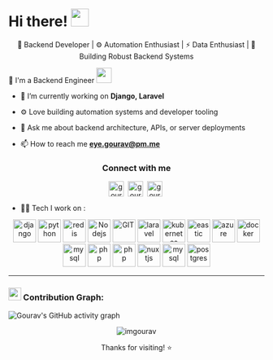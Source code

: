 # Hi there! <img src="https://github.com/TheDudeThatCode/TheDudeThatCode/blob/master/Assets/Hi.gif" width="35" />
<p align="center">
  🚀 Backend Developer | ⚙️ Automation Enthusiast | ⚡ Data Enthusiast | 🐘 Building Robust Backend Systems
</p>

🏦 I'm a Backend Engineer
      <img src="https://media.giphy.com/media/WUlplcMpOCEmTGBtBW/giphy.gif" width="30">


- 🌱 I’m currently working on **Django, Laravel**
- ⚙️ Love building automation systems and developer tooling
- 💬 Ask me about backend architecture, APIs, or server deployments

- 📫 How to reach me **eye.gourav@pm.me**

<h3 align="center">Connect with me</h3>
<p align="center">
<a href="https://linkedin.com/in/eye.gourav" target="blank"><img align="center" src="https://cdn.jsdelivr.net/npm/simple-icons@3.0.1/icons/linkedin.svg" alt="gourav" height="30" width="30" /></a>&nbsp;
<a href="https://instagram.com/eye.gourav" target="blank"><img align="center" src="https://cdn.jsdelivr.net/npm/simple-icons@3.0.1/icons/instagram.svg" alt="gourav" height="30" width="30" /></a>&nbsp;
<a href="https://www.leetcode.com/gorujr" target="blank"><img align="center" src="https://cdn.jsdelivr.net/npm/simple-icons@3.0.1/icons/leetcode.svg" alt="gourav" height="30" width="30" /></a>&nbsp;
</p>

- 🧑‍💻 Tech I work on :
<p align="center">
      <img src="https://www.vectorlogo.zone/logos/djangoproject/djangoproject-icon.svg" alt="django" width="45" height="45"/>
      <img src="https://www.vectorlogo.zone/logos/python/python-icon.svg" alt="python" width="45" height="45"/>
      <img src="https://www.vectorlogo.zone/logos/redis/redis-icon.svg" alt="redis" width="45" height="45"/>
      <img src="https://www.vectorlogo.zone/logos/nodejs/nodejs-icon.svg" alt="Nodejs" width="45" height="45"/>
      <img src="https://www.vectorlogo.zone/logos/git-scm/git-scm-icon.svg" alt="GIT" width="45" height="45"/>
      <img src="https://www.vectorlogo.zone/logos/laravel/laravel-ar21~bgwhite.svg" alt="laravel" width="45" height="45"/>
      <img src="https://www.vectorlogo.zone/logos/kubernetes/kubernetes-icon.svg" alt="kubernetes" width="45" height="45"/>
      <img src="https://www.vectorlogo.zone/logos/elastic/elastic-icon.svg" alt="eastic" width="45" height="45"/>
      <img src="https://www.vectorlogo.zone/logos/microsoft_azure/microsoft_azure-icon.svg" alt="azure" width="45" height="45"/>
      <img src="https://www.vectorlogo.zone/logos/docker/docker-official.svg" alt="docker" width="45" height="45"/>
      <img src="https://www.vectorlogo.zone/logos/mysql/mysql-icon.svg" alt="mysql" width="45" height="45"/>
      <img src="https://www.vectorlogo.zone/logos/php/php-icon.svg" alt="php" width="45" height="45"/>
      <img src="https://www.vectorlogo.zone/logos/getpostman/getpostman-icon.svg" alt="php" width="45" height="45"/>
      <img src="https://www.vectorlogo.zone/logos/nuxtjs/nuxtjs-icon.svg" alt="nuxtjs" width="45" height="45"/>
      <img src="https://www.vectorlogo.zone/logos/mysql/mysql-icon.svg" alt="mysql" width="45" height="45"/>
      <img src="https://www.vectorlogo.zone/logos/postgresql/postgresql-icon.svg" alt="postgres" width="45" height="45"/>

</p>


---
### <img src='https://media1.giphy.com/media/du3J3cXyzhj75IOgvA/giphy.gif?cid=ecf05e47x2g034i9pzwtzzsd3xgg2w9nr94t4tflbbgo3008&rid=giphy.gif' width='25' /> Contribution Graph:

![Gourav's GitHub activity graph](https://github-readme-activity-graph.vercel.app/graph?username=imgourav&theme=github-compact)


<p align="center"> <img src="https://komarev.com/ghpvc/?username=imgourav&label=Profile%20views&color=0e75b6&style=flat" alt="imgourav" /> </p>

<p align="center">Thanks for visiting! ⭐️</p>
